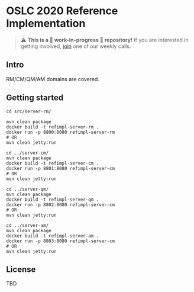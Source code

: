# OSLC 2020 Reference Implementation

> ⚠️ **This is a 🚧 work-in-progress 🚧 repository!** If you are interested in getting involved,
[join](https://github.com/oslc-op/oslc-admin/blob/master/CONTRIBUTING.md#online-meetings) one of
our weekly calls.

## Intro

RM/CM/QM/AM domains are covered.

## Getting started

```
cd src/server-rm/

mvn clean package
docker build -t refimpl-server-rm .
docker run -p 8800:8080 refimpl-server-rm
# OR
mvn clean jetty:run

cd ../server-cm/
mvn clean package
docker build -t refimpl-server-cm .
docker run -p 8801:8080 refimpl-server-cm
# OR
mvn clean jetty:run

cd ../server-qm/
mvn clean package
docker build -t refimpl-server-qm .
docker run -p 8802:8080 refimpl-server-cm
# OR
mvn clean jetty:run

cd ../server-am/
mvn clean package
docker build -t refimpl-server-am .
docker run -p 8803:8080 refimpl-server-cm
# OR
mvn clean jetty:run
```

## License

TBD